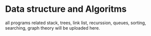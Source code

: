 # Data structure and Algoritms
 all programs related stack, trees, link list,  recurssion, queues, sorting, searching, graph theory will be uploaded here.
